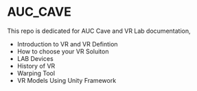 # AUC_CAVE

This repo is dedicated for AUC Cave and VR Lab documentation,
- Introduction to VR and VR Defintion
- How to choose your VR Soluiton
- LAB Devices
- History of VR
- Warping Tool
- VR Models Using Unity Framework 
